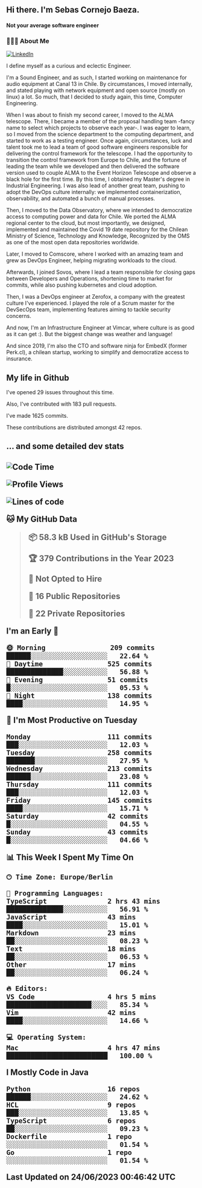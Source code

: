 <h2> Hi there.  I'm Sebas Cornejo Baeza.</h2>
<h4> Not your average software engineer</h4>
<h3> 👨🏻‍💻 About Me </h3>
<a href="http://linkedin.com/in/sebastian-cornejo-baeza/"><img alt="LinkedIn" src="https://img.shields.io/badge/Sebas%20Cornejo%20-informational?style=appveyor&logo=linkedin"></a>


I define myself as a curious and eclectic Engineer.

I'm a Sound Engineer, and as such, I started working on maintenance for audio equipment at Canal 13 in Chile.
By circumstances, I moved internally, and stated playing with network equipment and open source (mostly on linux) 
a lot. So much, that I decided to study again, this time, Computer Engineering.

When I was about to finish my second career, I moved to the ALMA telescope. There, I became a member of the proposal handling team
-fancy name to select which projects to observe each year-. 
I was eager to learn, so I moved from the science department to the computing department, and started to work as 
a testing engineer. Once again, circumstances, luck and talent took me to lead a team of good software engineers 
responsible for delivering the control framework for the telescope. I had the opportunity to transition the control framework from
Europe to Chile, and the fortune of leading the team while we developed and then delivered the software
version used to couple ALMA to the Event Horizon Telescope and observe a black hole for the first time.
By this time, I obtained my Master's degree in Industrial Engineering.
I was also lead of another great team, pushing to adopt the DevOps culture internally: we implemented containerization, observability, and automated a bunch of manual processes.

Then, I moved to the Data Observatory, where we intended to democratize access to computing power
and data for Chile. We ported the ALMA regional center to the cloud, but most importantly, we designed, implemented
and maintained the Covid 19 date repository for the Chilean Ministry of Science, Technology and Knowledge, Recognized by the OMS as one of the most open
data repositories worldwide.

Later, I moved to Comscore, where I worked with an amazing team and grew as DevOps Engineer, helping migrating workloads to the cloud.

Afterwards, I joined Sovos, where I lead a team responsible for closing gaps between Developers and Operations, shortening time to market for commits, while
also pushing kubernetes and cloud adoption.

Then, I was a DevOps engineer at Zerofox, a company with the greatest culture I've experienced. I played the role of a Scrum master for the DevSecOps team,
implementing features aiming to tackle security concerns.

And now, I'm an Infrastructure Engineer at Vimcar, where culture is as good as it can get :). But the biggest change was weather and language!
 
And since 2019, I'm also the CTO and software ninja for EmbedX (former Perk.cl), a chilean startup, working to simplify and democratize access to insurance.

<h2> My life in Github </h2>

I've opened 29 issues throughout this time.

Also, I've contributed with 183 pull requests.

I've made 1625 commits.

These contributions are distributed amongst 42 repos.

<h2>... and some detailed dev stats<h2>

<!--START_SECTION:waka-->
![Code Time](http://img.shields.io/badge/Code%20Time-381%20hrs%209%20mins-blue)

![Profile Views](http://img.shields.io/badge/Profile%20Views-0-blue)

![Lines of code](https://img.shields.io/badge/From%20Hello%20World%20I%27ve%20Written-686.3%20thousand%20lines%20of%20code-blue)

**🐱 My GitHub Data** 

> 📦 58.3 kB Used in GitHub's Storage 
 > 
> 🏆 379 Contributions in the Year 2023
 > 
> 🚫 Not Opted to Hire
 > 
> 📜 16 Public Repositories 
 > 
> 🔑 22 Private Repositories 
 > 
**I'm an Early 🐤** 

```text
🌞 Morning                209 commits         ██████░░░░░░░░░░░░░░░░░░░   22.64 % 
🌆 Daytime                525 commits         ██████████████░░░░░░░░░░░   56.88 % 
🌃 Evening                51 commits          █░░░░░░░░░░░░░░░░░░░░░░░░   05.53 % 
🌙 Night                  138 commits         ████░░░░░░░░░░░░░░░░░░░░░   14.95 % 
```
📅 **I'm Most Productive on Tuesday** 

```text
Monday                   111 commits         ███░░░░░░░░░░░░░░░░░░░░░░   12.03 % 
Tuesday                  258 commits         ███████░░░░░░░░░░░░░░░░░░   27.95 % 
Wednesday                213 commits         ██████░░░░░░░░░░░░░░░░░░░   23.08 % 
Thursday                 111 commits         ███░░░░░░░░░░░░░░░░░░░░░░   12.03 % 
Friday                   145 commits         ████░░░░░░░░░░░░░░░░░░░░░   15.71 % 
Saturday                 42 commits          █░░░░░░░░░░░░░░░░░░░░░░░░   04.55 % 
Sunday                   43 commits          █░░░░░░░░░░░░░░░░░░░░░░░░   04.66 % 
```


📊 **This Week I Spent My Time On** 

```text
🕑︎ Time Zone: Europe/Berlin

💬 Programming Languages: 
TypeScript               2 hrs 43 mins       ██████████████░░░░░░░░░░░   56.91 % 
JavaScript               43 mins             ████░░░░░░░░░░░░░░░░░░░░░   15.01 % 
Markdown                 23 mins             ██░░░░░░░░░░░░░░░░░░░░░░░   08.23 % 
Text                     18 mins             ██░░░░░░░░░░░░░░░░░░░░░░░   06.53 % 
Other                    17 mins             ██░░░░░░░░░░░░░░░░░░░░░░░   06.24 % 

🔥 Editors: 
VS Code                  4 hrs 5 mins        █████████████████████░░░░   85.34 % 
Vim                      42 mins             ████░░░░░░░░░░░░░░░░░░░░░   14.66 % 

💻 Operating System: 
Mac                      4 hrs 47 mins       █████████████████████████   100.00 % 
```

**I Mostly Code in Java** 

```text
Python                   16 repos            ██████░░░░░░░░░░░░░░░░░░░   24.62 % 
HCL                      9 repos             ███░░░░░░░░░░░░░░░░░░░░░░   13.85 % 
TypeScript               6 repos             ██░░░░░░░░░░░░░░░░░░░░░░░   09.23 % 
Dockerfile               1 repo              ░░░░░░░░░░░░░░░░░░░░░░░░░   01.54 % 
Go                       1 repo              ░░░░░░░░░░░░░░░░░░░░░░░░░   01.54 % 
```




 Last Updated on 24/06/2023 00:46:42 UTC
<!--END_SECTION:waka-->
